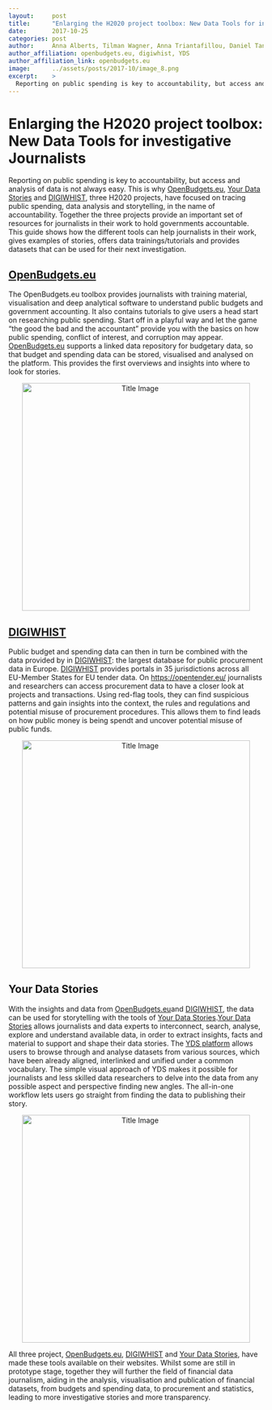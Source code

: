 ```yaml
---
layout:     post
title:      "Enlarging the H2020 project toolbox: New Data Tools for investigative Journalists"
date:       2017-10-25
categories: post
author:     Anna Alberts, Tilman Wagner, Anna Triantafillou, Daniel Tan, Fiona Harrison
author_affiliation: openbudgets.eu, digiwhist, YDS
author_affiliation_link: openbudgets.eu
image:      ../assets/posts/2017-10/image_8.png
excerpt:    >
  Reporting on public spending is key to accountability, but access and analysis of data is not always easy. This is why [OpenBudgets.eu](http://openbudgets.eu/), [Your Data Stories](https://yourdatastories.eu/) and [DIGIWHIST](http://digiwhist.eu/), three H2020 projects, have focused on tracing public spending, data analysis and storytelling, in the name of accountability..
---
```


# Enlarging the H2020 project toolbox: New Data Tools for investigative Journalists

Reporting on public spending is key to accountability, but access and analysis of data is not always easy. This is why [OpenBudgets.eu](http://openbudgets.eu/), [Your Data Stories](https://yourdatastories.eu/) and [DIGIWHIST](http://digiwhist.eu/), three H2020 projects, have focused on tracing public spending, data analysis and storytelling, in the name of accountability. Together the three projects provide an important set of resources for journalists in their work to hold governments accountable. This guide shows how the different tools can help journalists in their work, gives examples of stories, offers data trainings/tutorials and provides datasets that can be used for their next investigation.

## [OpenBudgets.eu](http://openbudgets.eu/)

The OpenBudgets.eu toolbox provides journalists with training material, visualisation and deep analytical software to understand public budgets and government accounting. It also contains  tutorials to give users a head start on researching public spending. Start off in a playful way and let the game “the good the bad and the accountant” provide you with the basics on how public spending, conflict of interest, and corruption may appear. [OpenBudgets.eu](http://openbudgets.eu/) supports a linked data repository for budgetary data, so that budget and spending  data can be stored, visualised and analysed on the platform. This provides the first overviews and insights into where to look for stories.

<center>
<img alt="Title Image" src="{{site.baseurl}}/assets/posts/2017-10/openbudgets.png" width="450px">
</center>

## [DIGIWHIST](http://digiwhist.eu/)

Public budget and spending data can then in turn be combined with the data provided by in [DIGIWHIST](http://digiwhist.eu/): the largest database for public procurement data in Europe. [DIGIWHIST](http://digiwhist.eu/) provides portals in 35 jurisdictions across all EU-Member States for EU tender data. On https://opentender.eu/ journalists and researchers can access procurement data to have a closer look at projects and transactions. Using red-flag tools, they can find suspicious patterns and gain insights into the context, the rules and regulations and potential misuse of procurement procedures. This allows them to find leads on how public money is being spendt and uncover potential misuse of public funds.

<center>
<img alt="Title Image" src="{{site.baseurl}}/assets/posts/2017-10/digiwhist.png" width="450px">
</center>

## Your Data Stories

With the insights and data from [OpenBudgets.eu](http://openbudgets.eu/)and [DIGIWHIST](http://digiwhist.eu/), the data can be used for storytelling with the tools of [Your Data Stories](https://yourdatastories.eu/).[Your Data Stories](https://yourdatastories.eu/) allows journalists and data experts to interconnect, search, analyse, explore and understand available data, in order to extract insights, facts and material to support and shape their data stories. The [YDS platform](http://platform.yourdatastories.eu/) allows users to browse through and analyse datasets from various sources, which have been already aligned, interlinked and unified under a common vocabulary. The simple visual approach of YDS makes it possible for journalists and less skilled data researchers to delve into the data from any possible aspect and perspective finding new angles. The all-in-one workflow lets users go straight from finding the data to publishing their story. 

<center>
<img alt="Title Image" src="{{site.baseurl}}/assets/posts/2017-10/yds.png" width="450px">
</center>

All three project, [OpenBudgets.eu](http://openbudgets.eu/), [DIGIWHIST](http://digiwhist.eu/) and [Your Data Stories](https://yourdatastories.eu/), have made these tools available on their websites. Whilst some are still in prototype stage, together they will further the field of financial data journalism, aiding in the analysis, visualisation and publication of financial datasets, from budgets and spending data, to procurement and statistics, leading to more investigative stories and more transparency.


